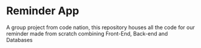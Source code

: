 # Reminder App


A group project from code nation, this repository houses all the code for our reminder made from scratch combining Front-End, Back-end and Databases
